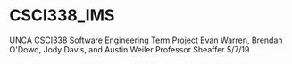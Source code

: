 # CSCI338_IMS
UNCA CSCI338 Software Engineering Term Project
Evan Warren, Brendan O'Dowd, Jody Davis, and Austin Weiler
Professor Sheaffer
5/7/19
